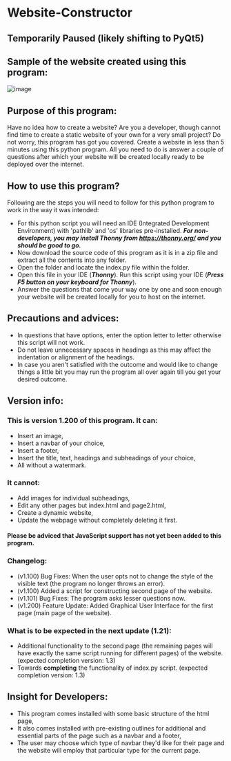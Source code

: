 # Website-Constructor
## Temporarily Paused (likely shifting to PyQt5)
## Sample of the website created using this program:
![image](https://user-images.githubusercontent.com/82143161/213654864-bf17d014-deec-4892-af97-d999de4df968.png)

## Purpose of this program:
Have no idea how to create a website? Are you a developer, though cannot find time to create a static website of your own for a very small project? 
Do not worry, this program has got you covered. Create a website in less than 5 minutes using this python program. All you need to do is answer a couple of questions after which your website will be created locally ready to be deployed over the internet.

## How to use this program?
Following are the steps you will need to follow for this python program to work in the way it was intended:
- For this python script you will need an IDE (Integrated Development Environment) with 'pathlib' and 'os' libraries pre-installed. 
_**For non-developers, you may install Thonny from https://thonny.org/ and you should be good to go.**_
- Now download the source code of this program as it is in a zip file and extract all the contents into any folder.
- Open the folder and locate the index.py file within the folder.
- Open this file in your IDE (_**Thonny**_). Run this script using your IDE (_**Press F5 button on your keyboard for Thonny**_).
- Answer the questions that come your way one by one and soon enough your website will be created locally for you to host on the internet.

## Precautions and advices: 
- In questions that have options, enter the option letter to letter otherwise this script will not work.
- Do not leave unnecessary spaces in headings as this may affect the indentation or alignment of the headings.
- In case you aren't satisfied with the outcome and would like to change things a little bit you may run the program all over again till you get your desired outcome. 

## Version info:
### This is version 1.200 of this program. It can:
- Insert an image,
- Insert a navbar of your choice,
- Insert a footer,
- Insert the title, text, headings and subheadings of your choice,
- All without a watermark.
### It cannot:
- Add images for individual subheadings,
- Edit any other pages but index.html and page2.html,
- Create a dynamic website,
- Update the webpage without completely deleting it first.
#### Please be adviced that JavaScript support has not yet been added to this program. 
### Changelog:
- (v1.100) Bug Fixes: When the user opts not to change the style of the visible text (the program no longer throws an error).
- (v1.100) Added a script for constructing second page of the website.
- (v1.101) Bug Fixes: The program asks lesser questions now.
- (v1.200) Feature Update: Added Graphical User Interface for the first page (main page of the website). 
### What is to be expected in the next update (1.21):
- Additional functionality to the second page (the remaining pages will have exactly the same script running for different pages) of the website. (expected completion version: 1.3)
- Towards **completing** the functionality of index.py script. (expected completion version: 1.3)

## Insight for Developers:
- This program comes installed with some basic structure of the html page,
- It also comes installed with pre-existing outlines for additional and essential parts of the page such as a navbar and a footer,
- The user may choose which type of navbar they'd like for their page and the website will employ that particular type for the current page.

